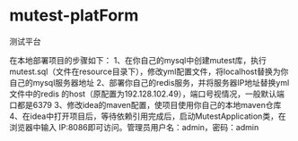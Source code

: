 # mutest-platForm
测试平台

在本地部署项目的步骤如下：
1、在你自己的mysql中创建mutest库，执行mutest.sql（文件在resource目录下），修改yml配置文件，将localhost替换为你自己的mysql服务器地址
2、部署你自己的redis服务，并将服务器IP地址替换yml文件中的redis 的host（原配置为192.128.102.49），端口号视情况，一般默认端口都是6379
3、修改idea的maven配置，使项目使用你自己的本地maven仓库
4、在idea中打开项目后，等待依赖引用完成后，启动MutestApplication类，在浏览器中输入  IP:8086即可访问。管理员用户名：admin，密码：admin
